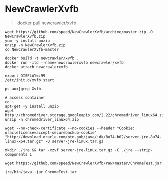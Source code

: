 # NewCrawlerXvfb


> docker pull newcrawler/xvfb


    wget https://github.com/speed/NewCrawlerXvfb/archive/master.zip -O NewCrawlerXvfb.zip
    yum -y install unzip
    unzip -n NewCrawlerXvfb.zip
    cd NewCrawlerXvfb-master
    
    docker build -t newcrawler/xvfb .
    docker run -itd --name=newcrawlerxvfb newcrawler/xvfb
    docker attach newcrawlerxvfb
    
    export DISPLAY=:99
    /etc/init.d/xvfb start
    
    ps aux|grep Xvfb
    
    # access container
    cd ~
    apt-get -y install unzip
    wget http://chromedriver.storage.googleapis.com/2.22/chromedriver_linux64.zip
    unzip -n chromedriver_linux64.zip

    wget --no-check-certificate --no-cookies --header "Cookie: oraclelicense=accept-securebackup-cookie"  "http://download.oracle.com/otn-pub/java/jdk/8u74-b02/server-jre-8u74-linux-x64.tar.gz" -O server-jre-linux.tar.gz
    
    mkdir ./jre && tar -xzvf server-jre-linux.tar.gz -C ./jre --strip-components 1
    
    wget https://github.com/speed/NewCrawlerXvfb/raw/master/ChromeTest.jar
    
    jre/bin/java -jar ChromeTest.jar
